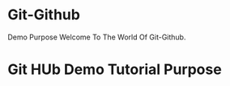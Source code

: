 # Git-Github
Demo Purpose
     Welcome To The World Of Git-Github.
<H1> Git HUb Demo Tutorial Purpose </H1>

